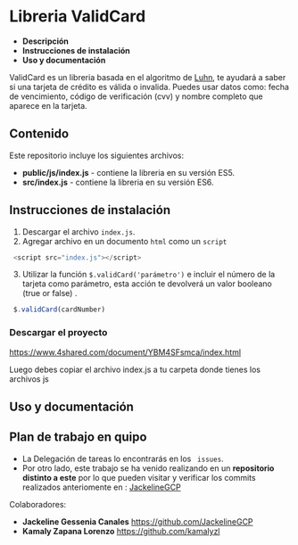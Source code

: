 # Libreria ValidCard

 * **Descripción**  
* **Instrucciones de instalación**  
* **Uso y documentación**  
 


ValidCard  es un libreria basada en el algoritmo de  [Luhn](https://es.wikipedia.org/wiki/Algoritmo_de_Luhn), te ayudará a saber si una tarjeta de crédito es válida o invalida. Puedes usar datos como: fecha de vencimiento, código de verificación (cvv) y nombre completo que aparece en la tarjeta.

##  Contenido
Este repositorio incluye los siguientes archivos:

* **public/js/index.js** - contiene la libreria en su versión ES5.
* **src/index.js** - contiene la libreria en su versión ES6.

##  Instrucciones de instalación
1. Descargar el archivo `index.js`.
2. Agregar archivo en un documento `html` como un `script`
 
```js
 <script src="index.js"></script>
 ```

3. Utilizar la función `$.validCard('parámetro')` e incluir el número de la tarjeta como parámetro, esta acción te devolverá un valor booleano (true or false) .

```js
 $.validCard(cardNumber)
 ```

### Descargar el proyecto
https://www.4shared.com/document/YBM4SFsmca/index.html

Luego debes copiar el archivo index.js a tu carpeta donde tienes los archivos js


## Uso y documentación

##  Plan de trabajo en quipo
* La Delegación de tareas lo encontrarás en los ` issues`. 
* Por otro lado, este trabajo se ha venido realizando en un **repositorio distinto a este** por lo que pueden visitar y verificar los commits realizados anteriomente en : [JackelineGCP](https://github.com/JackelineGCP/validadorTarjetaCredito/commits/master)


 
Colaboradores:
* **Jackeline Gessenia Canales** https://github.com/JackelineGCP
* **Kamaly Zapana Lorenzo** https://github.com/kamalyzl

